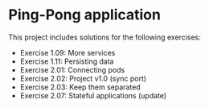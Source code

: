 # Ping-Pong application

This project includes solutions for the following exercises:

* Exercise 1.09: More services
* Exercise 1.11: Persisting data
* Exercise 2.01: Connecting pods
* Exercise 2.02: Project v1.0 (sync port)
* Exercise 2.03: Keep them separated
* Exercise 2.07: Stateful applications (update)